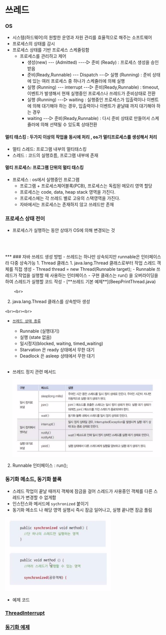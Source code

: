 # 쓰레드

### OS
- 시스템(하드웨어)의 원할한 운영과 자원 관리를 효율적으로 해주는 소프트웨어
- 프로세스의 상태를 감시
- 프로세스 상태를 기반 프로세스 스케쥴링함
  - 프로세스를 관리하고 제어
    - 생성(new) --- (Admitted) ----▷ 준비 (Ready) : 프로세스 생성을 승인 받음
    - 준비(Ready,Runnable) --- Dispatch ---▷ 실행 (Running) : 준비 상태에 있는 여러 프로세스 중 하나가 스케쥴러에 의해 실행
    - 실행 (Running) --- interrupt ---▷ 준비(Ready,Runnable) : timeout, 이벤트가 발생해서 현재 실행중인 프로세스나 쓰레드가 준비상태로 전환
    - 실행 (Running) ---▷ waiting : 실행중인 프로세스가 입출력이나 이벤트에 의해 대기해야 하는 경우, 입출력이나 이벤트가 끝날떄 까지 대기해야 하는 경우
    - waiting ---▷ 준비(Ready,Runnable) : 다시 준비 상태로 만들어서 스케쥴러에 의해 선택될 수 있도록 상태전환

#### 멀티 태스킹 : 두가지 이상의 작업을 동시에 처리 , os가 멀티프로세스를 생성해서 처리
- 멀티 스레드: 프로그램 내부의 멀티태스킹
- 스레드 : 코드의 실행흐름, 프로그램 내부에 존재
#### 멀티 프로세스: 프로그램 단위의 멀티 태스킹
- 프로세스 : os에서 실행중인 프로그램
  - 프로그램 + 프로세스제어블록(PCB), 프로세스는 독립된 메모리 영역 할당
  - 프로세스는 code, data, heap stack 영역을 가진다.
  - 프로세스에는 각 쓰레드 별로 고유의 스택영역을 가진다.
  - 자바에서는 프로세스는 존재하지 않고 쓰레드만 존재
### 프로세스 상태 전이
  - 프로세스가 실행하는 동안 상태가 OS에 의해 변경되는 것
<br>
<br>
<br>
***
### 자바 쓰레드 생성 방법
- 쓰레드는 하나만 상속되지만 runnable은 인터페이스라 다중 상속가능
1. Thread 클래스 
   1. java.lang.Thread 클래스로부터 작업 스레드 객체를 직접 생성
        - Thread thread = new Thread(Runnable target);
            - Runnable 쓰레드가 작업을 실행할 때 사용하는 인터페이스
            - 구현 클래스는 run() 을 오버라이딩을 하여 스레드가 실행할 코드 작성
            - [**쓰레드 기본 예제**](BeepPrintThread.java)
            
        <br>
   2. java.lang.Thread 클래스를 상속받아 생성
   
    <br><br><br>


   - [`쓰레드 상태 종류`](https://docs.oracle.com/en/java/javase/17/docs/api/java.base/java/lang/Thread.State.html)
        - Runnable (실행대기)
        - 실행 (state 없음)
        - 일시정지(blocked, waiting, timed_waiting)
     - Starvation 은 ready 상태에서 무한 대기
     - Deadlock 은 asleep 상태에서 무한 대기
    <br><br>
   - 쓰레드 정지 관련 메서드
     
     ![img.png](../../picture/therad01.png)

2. Runnable 인터페이스 : run();


### 동기화 메소드, 동기화 블록
- 스레드 작업이 끝날 때까지 객체에 잠금을 걸어 스레드가 사용중인 객체를 다른 스레드가 변경할 수 없게함 
- 인스턴스와 메서드에 `sychronized` 붙이기
- 동기화 메소드 나 해당 영역 실행시 즉시 잠금 일어나고, 실행 끝나면 잠금 풀림

![img.png](../../picture/thread02.png)


- 예제 코드

### [**ThreadInterrupt**](ThreadInterrupt.java)

### [**동기화 예제**](calculatorThread%2FCalculatorThreadEx.java)


